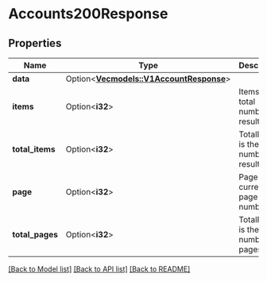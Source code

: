 # Accounts200Response

## Properties

Name | Type | Description | Notes
------------ | ------------- | ------------- | -------------
**data** | Option<[**Vec<models::V1AccountResponse>**](v1AccountResponse.md)> |  | [optional]
**items** | Option<**i32**> | Items is the total number of results. | [optional]
**total_items** | Option<**i32**> | TotalItems is the total number of results. | [optional]
**page** | Option<**i32**> | Page is the current page number. | [optional]
**total_pages** | Option<**i32**> | TotalPages is the total number of pages. | [optional]

[[Back to Model list]](../README.md#documentation-for-models) [[Back to API list]](../README.md#documentation-for-api-endpoints) [[Back to README]](../README.md)


